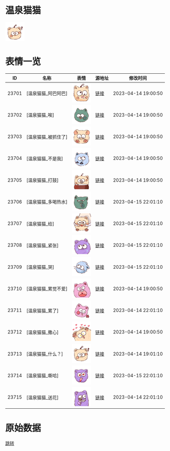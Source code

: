 # 温泉猫猫

<img src="./cover.png" height="60" alt="cover" />

# 表情一览

|ID|名称|表情|源地址|修改时间|
|----|----|----|----|----|
|23701|[温泉猫猫_阿巴阿巴]|<img src="./pic/023701_%5B温泉猫猫_阿巴阿巴%5D.png" height="60" alt="阿巴阿巴"/>|[链接](https://i0.hdslb.com/bfs/garb/ea2f59ddb2a1694e34092196157fe3b0aa430c5b.png)|2023-04-14 19:00:50|
|23702|[温泉猫猫_唉]|<img src="./pic/023702_%5B温泉猫猫_唉%5D.png" height="60" alt="唉"/>|[链接](https://i0.hdslb.com/bfs/garb/a6bdfdcf8b93216cb80eb2393266813cf179e459.png)|2023-04-14 19:00:50|
|23703|[温泉猫猫_被抓住了]|<img src="./pic/023703_%5B温泉猫猫_被抓住了%5D.png" height="60" alt="被抓住了"/>|[链接](https://i0.hdslb.com/bfs/garb/67807be149099a425f3d456807146d1b4c98cdea.png)|2023-04-14 19:00:50|
|23704|[温泉猫猫_不是我]|<img src="./pic/023704_%5B温泉猫猫_不是我%5D.png" height="60" alt="不是我"/>|[链接](https://i0.hdslb.com/bfs/garb/2118b245e60e4a3027502142673016f28a6ca971.png)|2023-04-14 19:00:50|
|23705|[温泉猫猫_打鼓]|<img src="./pic/023705_%5B温泉猫猫_打鼓%5D.png" height="60" alt="打鼓"/>|[链接](https://i0.hdslb.com/bfs/garb/7f547bd20fd2c2c27bd1f0d1b5d10ff9c3eb2606.png)|2023-04-14 19:00:50|
|23706|[温泉猫猫_多喝热水]|<img src="./pic/023706_%5B温泉猫猫_多喝热水%5D.png" height="60" alt="多喝热水"/>|[链接](https://i0.hdslb.com/bfs/garb/3c026bcb041406953ea43c4fc44bc4ac765d25fe.png)|2023-04-15 22:01:10|
|23707|[温泉猫猫_给]|<img src="./pic/023707_%5B温泉猫猫_给%5D.png" height="60" alt="给"/>|[链接](https://i0.hdslb.com/bfs/garb/6a1ecb377b5d78ba07f6c3504ca80d73eb5b282e.png)|2023-04-15 22:01:10|
|23708|[温泉猫猫_紧张]|<img src="./pic/023708_%5B温泉猫猫_紧张%5D.png" height="60" alt="紧张"/>|[链接](https://i0.hdslb.com/bfs/garb/06e235df9931ecb579e8bcd96dea6a213e4a92c7.png)|2023-04-15 22:01:10|
|23709|[温泉猫猫_哭]|<img src="./pic/023709_%5B温泉猫猫_哭%5D.png" height="60" alt="哭"/>|[链接](https://i0.hdslb.com/bfs/garb/f79c5e40375f8c2ed2358add1e63353e0b571928.png)|2023-04-15 22:01:10|
|23710|[温泉猫猫_累觉不爱]|<img src="./pic/023710_%5B温泉猫猫_累觉不爱%5D.png" height="60" alt="累觉不爱"/>|[链接](https://i0.hdslb.com/bfs/garb/8e60a0835dbb58f240d82e5ee033974931453396.png)|2023-04-14 19:00:50|
|23711|[温泉猫猫_累了]|<img src="./pic/023711_%5B温泉猫猫_累了%5D.png" height="60" alt="累了"/>|[链接](https://i0.hdslb.com/bfs/garb/860c5afcd89677de6c597d9f9486fce51bcfd453.png)|2023-04-14 22:01:10|
|23712|[温泉猫猫_撒心]|<img src="./pic/023712_%5B温泉猫猫_撒心%5D.png" height="60" alt="撒心"/>|[链接](https://i0.hdslb.com/bfs/garb/dcc25bc00dd21951cc86d43243f12ecabcfbae4a.png)|2023-04-14 19:00:50|
|23713|[温泉猫猫_什么？]|<img src="./pic/023713_%5B温泉猫猫_什么？%5D.png" height="60" alt="什么？"/>|[链接](https://i0.hdslb.com/bfs/garb/d3d19e14cf98f50e8b36d667782cb2c5fc9a704d.png)|2023-04-14 19:01:10|
|23714|[温泉猫猫_嘶哈]|<img src="./pic/023714_%5B温泉猫猫_嘶哈%5D.png" height="60" alt="嘶哈"/>|[链接](https://i0.hdslb.com/bfs/garb/07d027d1a3929e59ef42bab506b26d3b196679a8.png)|2023-04-15 22:01:10|
|23715|[温泉猫猫_送花]|<img src="./pic/023715_%5B温泉猫猫_送花%5D.png" height="60" alt="送花"/>|[链接](https://i0.hdslb.com/bfs/garb/e8428ff228445899feb3e249c4012c642b027cc3.png)|2023-04-14 22:01:10|

# 原始数据

[跳转](./raw.json)

